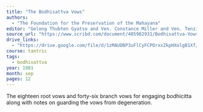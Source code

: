 ```yaml
---
title: "The Bodhisattva Vows"
authors:
  - "The Foundation for the Preservation of the Mahayana"
editor: "Gelong Thubten Gyatso and Ven. Constance Miller and Ven. Tenzin Tsomo"
source_url: "https://www.scribd.com/document/405982931/Bodhisattva-Vows"
drive_links:
  - "https://drive.google.com/file/d/1zMAUDBP3uFlCyFCPOrxxZkpHXolgB1Xf/view?usp=drivesdk"
course: tantric
tags:
  - bodhisattva
year: 1981
month: sep
pages: 12
---
```


The eighteen root vows and forty-six branch vows for engaging bodhicitta along with notes on guarding the vows from degeneration.

